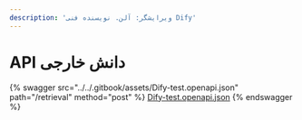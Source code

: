 ```yaml
---
description: 'ویرایشگر: آلن. نویسنده فنی Dify'
---
```


# API دانش خارجی

{% swagger src="../../.gitbook/assets/Dify-test.openapi.json" path="/retrieval" method="post" %}
[Dify-test.openapi.json](../../.gitbook/assets/Dify-test.openapi.json)
{% endswagger %} 
